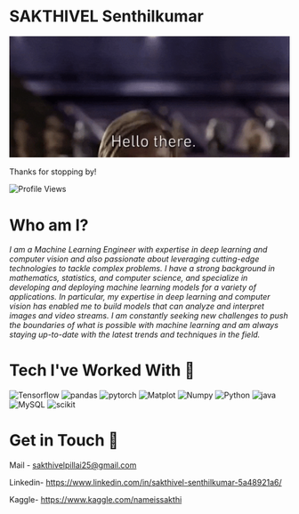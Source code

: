 # SAKTHIVEL Senthilkumar
<img src='images/hello.gif' width=900>

Thanks for stopping by!

![Profile Views](https://komarev.com/ghpvc/?username=ezioauditore-tech&label=VIEWS)

# Who am I?
*I am a Machine Learning Engineer with expertise in deep learning and computer vision and also passionate about leveraging cutting-edge technologies to tackle complex problems. I have a strong background in mathematics, statistics, and computer science, and specialize in developing and deploying machine learning models for a variety of applications. In particular, my expertise in deep learning and computer vision has enabled me to build models that can analyze and interpret images and video streams. I am constantly seeking new challenges to push the boundaries of what is possible with machine learning and am always staying up-to-date with the latest trends and techniques in the field.*

# Tech I've Worked With 🥷
![Tensorflow](https://img.shields.io/badge/%20-Tensorflow-FF6C37?style=for-the-badge&logo=tensorflow&logoColor=white) ![pandas](https://img.shields.io/badge/Pandas-C51A4A?style=for-the-badge&logo=Pandas)  ![pytorch](https://img.shields.io/badge/%20-Pytorch-yellowgreen?style=for-the-badge&logo=pytorch&logoColor=red)  ![Matplot](https://img.shields.io/badge/Matplotlib-#F5DF09?style=for-the-badge&logo=matplotlib) ![Numpy](https://img.shields.io/badge/Numpy-#27407C?style=for-the-badge&logo=Numpy)
![Python](https://img.shields.io/badge/python-3670A0?style=for-the-badge&logo=python&logoColor=ffdd54) ![java](https://img.shields.io/badge/Java-green?style=for-the-badge&logo=java&logoColor=white) ![MySQL](https://img.shields.io/badge/mysql-%2300f.svg?style=for-the-badge&logo=mysql&logoColor=white) ![scikit](https://img.shields.io/badge/Scikitlearn-%23000000.svg?style=for-the-badge&logo=scikit-learn&logoColor=#00C7B7) 
# Get in Touch 📱

Mail - sakthivelpillai25@gmail.com

Linkedin- https://www.linkedin.com/in/sakthivel-senthilkumar-5a48921a6/

Kaggle- https://www.kaggle.com/nameissakthi
<!--
**ezioauditore-tech/ezioauditore-tech** is a ✨ _special_ ✨ repository because its `README.md` (this file) appears on your GitHub profile.

Here are some ideas to get you started:

- 🔭 I’m currently working on ...
- 🌱 I’m currently learning ...
- 👯 I’m looking to collaborate on ...
- 🤔 I’m looking for help with ...
- 💬 Ask me about ...
- 📫 How to reach me: ...
- 😄 Pronouns: ...
- ⚡ Fun fact: ...
-->
